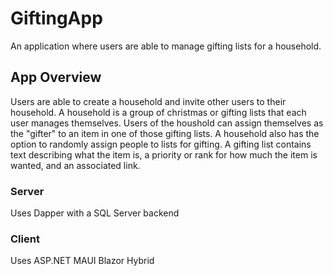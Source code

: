 # GiftingApp
An application where users are able to manage gifting lists for a household.

## App Overview

Users are able to create a household and invite other users to their household. A household is a group of christmas or gifting lists that each user manages themselves. Users of the houshold can assign themselves as the "gifter" to an item in one of those gifting lists. A household also has the option to randomly assign people to lists for gifting. A gifting list contains text describing what the item is, a priority or rank for how much the item is wanted, and an associated link.

### Server

Uses Dapper with a SQL Server backend

### Client

Uses ASP.NET MAUI Blazor Hybrid

